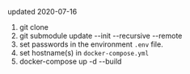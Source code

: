 updated 2020-07-16

1. git clone
1. git submodule update --init --recursive --remote
1. set passwords in the environment `.env` file.
1. set hostname(s) in `docker-compose.yml`
2. docker-compose up -d --build
